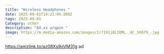 ```yaml
---
title: "Wireless Headphones "
date: 2025-09-01T14:21:04.886Z
tags: 2025-09-01
Category: other
description: "84.xx w/qpon "
image: https://m.media-amazon.com/images/I/7181jOLI0ML._AC_SX679_.jpg
---
```

https://amzlink.to/az08Xs9oVM31g  ad